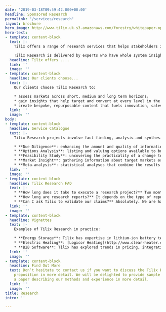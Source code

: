 ```yaml
---
date: '2019-03-18T09:59:42.000+00:00'
headline: Sponsored Research
permalink: "/services/research"
layout: brochure
hero_image: http://www.tilix.uk.s3.amazonaws.com/forestry/whitepaper-open.png
hero-text:
- template: content-block
  text: |-
    Tilix offers a range of research services that helps stakeholders in the energy and cleantech categories frame their market, develop their business and better understand product-market fit.

    Tilix Research is delivered by experts who have whole system insight and experience. Our clients trust us for advice, ideas and opinions around technologies, people, processes, organisations, markets, products and projects.
  headline: Tilix offers ....
  link: ''
  image: ''
- template: content-block
  headline: Our clients choose...
  text: |-
    Our clients choose Tilix Research to:

    * assess markets across short, medium and long term horizons;
    * gain insights that help target and convert at every level in the business development funnel;
    * create bespoke, repurposable content that fuels innovation, sales and marketing activity.
  link: ''
  image: ''
body:
- template: content-block
  headline: Service Catalogue
  text: |-
    Tilix Research projects involve fact finding, analysis and synthesis. They deliver reports and presentations which are served with dollops of creative thinking. Examples of research projects include:

    * **Due Diligence**: enhancing the amount and quality of information available to decision makers before entering into an agreement or contract;
    * **Options Analysis**: listing and valuing options available to business management, regulators and investors relating to opportunities and threats;
    * **Feasibility Study**: uncovering the practicality of a change to an existing business or a proposed new venture;
    * **Market Insight**: gathering information about target markets or customers to support the business strategy process or business development activities;
    * **Meta-analysis**: statistical analyses that combine the results of multiple studies.
  link: ''
  image: ''
- template: content-block
  headline: Tilix Research FAQ
  text: |-
    * **How long does it take to execute a research project?** Two months is the average duration but shorter or longer projects are quite common.
    * **How long are research reports?** It depends on the type of report, the subject chosen, as well as other factors. Tilix reports range from five-page market overviews or appraisals to upwards of 60 pages for in-depth studies.
    * **Can I ask Tilix to validate our claims?** Absolutely. We are happy to act as an independent third party to validate your company’s claims about its products and/or services. However, we don’t guarantee the outcome. If it is unfavourable, you should treat the report as internal lessons learnt rather than marketing collateral.
  link: ''
  image: ''
- template: content-block
  headline: Vignettes
  text: |-
    Examples of Tilix Research in practice:

    * **Energy Storage**: Tilix has expertise in lithium-ion battery technology, vehicle to grid and other areas. We have advised several startups in this space including [Uniti EV](https://www.uniti.earth/) and [Pivot Power](http://pivot-power.co.uk/).
    * **Electric Heating**: [Logicor Heating](http://www.clear-heater.co.uk/), a leader in far-field IR heating technology, has benefited both tactically and strategically from Tilix Research focused on metering and sensors.
    * **B2B Software**: Tilix has explored trends in pricing, integration, infrastructure and business intelligence affecting the market for software vendors including [Generis](https://www.generis.co.uk/) and [Senapt](http://senapt.co.uk/).
  link: ''
  image: ''
- template: content-block
  headline: Find Out More
  text: Don’t hesitate to contact us if you want to discuss the Tilix Research value
    proposition in more detail. We will be delighted to provide sample reports or
    a paper describing our methods and experience in more detail.
  link: ''
  image: ''
title: Research
intro: ''

---
```

